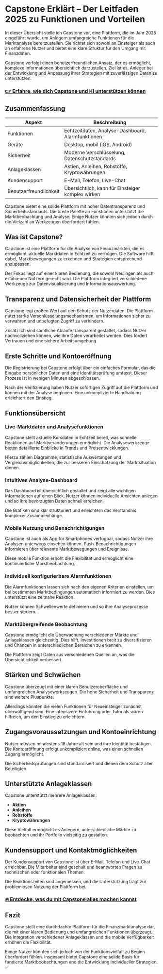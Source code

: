 # Capstone Erklärt – Der Leitfaden 2025 zu Funktionen und Vorteilen
   
In dieser Übersicht stelle ich Capstone vor, eine Plattform, die im Jahr 2025 eingeführt wurde, um Anlegern umfangreiche Funktionen für die Marktanalyse bereitzustellen. Sie richtet sich sowohl an Einsteiger als auch an erfahrene Nutzer und bietet eine klare Struktur für den Umgang mit Finanzdaten.  

Capstone verfolgt einen benutzerfreundlichen Ansatz, der es ermöglicht, komplexe Informationen übersichtlich darzustellen. Ziel ist es, Anleger bei der Entwicklung und Anpassung ihrer Strategien mit zuverlässigen Daten zu unterstützen.

### [👉 Erfahre, wie dich Capstone und KI unterstützen können](https://t.co/3GSfD8JePf)
## Zusammenfassung  
| Aspekt               | Beschreibung                                             |
|----------------------|----------------------------------------------------------|
| Funktionen           | Echtzeitdaten, Analyse-Dashboard, Alarmfunktionen        |
| Geräte               | Desktop, mobil (iOS, Android)                            |
| Sicherheit           | Moderne Verschlüsselung, Datenschutzstandards           |
| Anlageklassen        | Aktien, Anleihen, Rohstoffe, Kryptowährungen             |
| Kundensupport        | E-Mail, Telefon, Live-Chat                               |
| Benutzerfreundlichkeit | Übersichtlich, kann für Einsteiger komplex wirken       |

Capstone bietet eine solide Plattform mit hoher Datentransparenz und Sicherheitsstandards. Die breite Palette an Funktionen unterstützt die Marktbeobachtung und Analyse. Einige Nutzer könnten sich jedoch durch die Vielzahl an Werkzeugen überfordert fühlen.

## Was ist Capstone?  
Capstone ist eine Plattform für die Analyse von Finanzmärkten, die es ermöglicht, aktuelle Marktdaten in Echtzeit zu verfolgen. Die Software hilft dabei, Marktbewegungen zu erkennen und Strategien entsprechend anzupassen.  

Der Fokus liegt auf einer klaren Bedienung, die sowohl Neulingen als auch erfahrenen Nutzern gerecht wird. Die Plattform integriert verschiedene Werkzeuge zur Datenvisualisierung und Informationsauswertung.

## Transparenz und Datensicherheit der Plattform  
Capstone legt großen Wert auf den Schutz der Nutzerdaten. Die Plattform nutzt starke Verschlüsselungsmechanismen, um Informationen sicher zu verwahren und unbefugten Zugriff zu verhindern.  

Zusätzlich sind sämtliche Abläufe transparent gestaltet, sodass Nutzer nachvollziehen können, wie ihre Daten verarbeitet werden. Dies fördert Vertrauen und eine sichere Arbeitsumgebung.

## Erste Schritte und Kontoeröffnung  
Die Registrierung bei Capstone erfolgt über ein einfaches Formular, das die Eingabe persönlicher Daten und eine Identitätsprüfung umfasst. Dieser Prozess ist in wenigen Minuten abgeschlossen.  

Nach der Verifizierung haben Nutzer sofortigen Zugriff auf die Plattform und können mit der Analyse beginnen. Eine unkomplizierte Handhabung erleichtert den Einstieg.

## Funktionsübersicht  
### Live-Marktdaten und Analysefunktionen  
Capstone stellt aktuelle Kursdaten in Echtzeit bereit, was schnelle Reaktionen auf Marktveränderungen ermöglicht. Die Analysewerkzeuge bieten detaillierte Einblicke in Trends und Preisentwicklungen.  

Hierzu zählen Diagramme, statistische Auswertungen und Vergleichsmöglichkeiten, die zur besseren Einschätzung der Marktsituation dienen.

### Intuitives Analyse-Dashboard  
Das Dashboard ist übersichtlich gestaltet und zeigt alle wichtigen Informationen auf einen Blick. Nutzer können individuelle Ansichten anlegen und so ihre bevorzugten Daten schnell erreichen.  

Die Grafiken sind klar strukturiert und erleichtern das Verständnis komplexer Zusammenhänge.

### Mobile Nutzung und Benachrichtigungen  
Capstone ist auch als App für Smartphones verfügbar, sodass Nutzer ihre Analysen unterwegs einsehen können. Push-Benachrichtigungen informieren über relevante Marktbewegungen und Ereignisse.  

Diese mobile Funktion erhöht die Flexibilität und ermöglicht eine kontinuierliche Marktbeobachtung.

### Individuell konfigurierbare Alarmfunktionen  
Die Alarmfunktionen lassen sich nach den eigenen Kriterien einstellen, um bei bestimmten Marktbedingungen automatisch informiert zu werden. Dies unterstützt eine zeitnahe Reaktion.  

Nutzer können Schwellenwerte definieren und so ihre Analyseprozesse besser steuern.

### Marktübergreifende Beobachtung  
Capstone ermöglicht die Überwachung verschiedener Märkte und Anlageklassen gleichzeitig. Dies hilft, Investitionen breit zu diversifizieren und Chancen in unterschiedlichen Bereichen zu erkennen.  

Die Plattform zeigt Daten aus verschiedenen Quellen an, was die Übersichtlichkeit verbessert.

## Stärken und Schwächen  
Capstone überzeugt mit einer klaren Benutzeroberfläche und umfangreichen Analysewerkzeugen. Die hohe Sicherheit und Transparenz sind weitere Pluspunkte.  

Allerdings könnten die vielen Funktionen für Neueinsteiger zunächst überwältigend sein. Eine intensivere Einführung oder Tutorials wären hilfreich, um den Einstieg zu erleichtern.

## Zugangsvoraussetzungen und Kontoeinrichtung  
Nutzer müssen mindestens 18 Jahre alt sein und ihre Identität bestätigen. Die Kontoeröffnung erfolgt unkompliziert online, was einen schnellen Zugang ermöglicht.  

Die Sicherheitsprüfungen sind standardisiert und dienen dem Schutz aller Beteiligten.

## Unterstützte Anlageklassen  
Capstone unterstützt mehrere Anlageklassen:  
- **Aktien**  
- **Anleihen**  
- **Rohstoffe**  
- **Kryptowährungen**  

Diese Vielfalt ermöglicht es Anlegern, unterschiedliche Märkte zu beobachten und ihr Portfolio vielseitig zu gestalten.

## Kundensupport und Kontaktmöglichkeiten  
Der Kundensupport von Capstone ist über E-Mail, Telefon und Live-Chat erreichbar. Die Mitarbeiter sind geschult und beantworten Fragen zu technischen oder funktionalen Themen.  

Die Reaktionszeiten sind angemessen, und die Unterstützung trägt zur problemlosen Nutzung der Plattform bei.

### [🔥 Entdecke, was du mit Capstone alles machen kannst](https://t.co/3GSfD8JePf)
## Fazit  
Capstone stellt eine durchdachte Plattform für die Finanzmarktanalyse dar, die mit einer klaren Bedienung und umfangreichen Funktionen überzeugt. Die Integration verschiedener Anlageklassen und die mobile Verfügbarkeit erhöhen die Flexibilität.  

Einige Nutzer könnten sich jedoch von der Funktionsvielfalt zu Beginn überfordert fühlen. Insgesamt bietet Capstone eine solide Basis für fundierte Marktbeobachtungen und die Entwicklung individueller Strategien. ✅